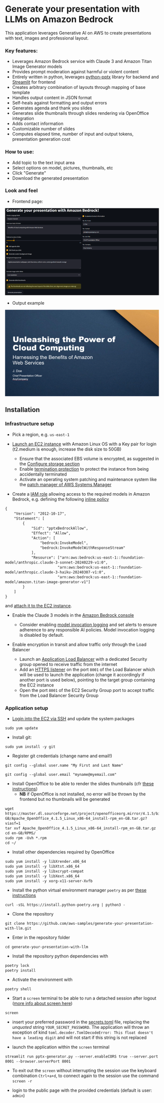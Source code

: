# Generate your presentation with LLMs on Amazon Bedrock

This application leverages Generative AI on AWS to create presentations with text, images and professional layout.
### Key features:
- Leverages Amazon Bedrock service with Claude 3 and Amazon Titan Image Generator models
- Provides prompt moderation against harmful or violent content
- Entirely written in python, leverages [python-pptx](https://pypi.org/project/python-pptx/) library for backend and [Streamlit](https://pypi.org/project/streamlit/) for frontend
- Creates arbitrary combination of layouts through mapping of base template 
- Handles output content in JSON format
- Self-heals against formatting and output errors
- Generates agenda and thank you slides
- Generates slide thumbnails through slides rendering via OpenOffice integration
- Adds contact information
- Customizable number of slides
- Computes elapsed time, number of input and output tokens, presentation generation cost

### How to use:

- Add topic to the text input area
- Select options on model, pictures, thumbnails, etc
- Click "Generate"
- Download the generated presentation

### Look and feel

- Frontend page:
<img src="./tmp/generate-your-presentation-with-llm.png">

- Output example
<img src="./tmp/generate-your-presentation-with-llm-example.png">

## Installation

### Infrastructure setup

- Pick a region, e.g. `us-east-1`

- [Launch an EC2 instance](https://docs.aws.amazon.com/AWSEC2/latest/UserGuide/ec2-launch-instance-wizard.html#liw-quickly-launch-instance) with Amazon Linux OS with a Key pair for login (t2.medium is enough, increase the disk size to 50GB)
    - Ensure that the associated EBS volume is encrypted, as suggested in the [Configure storage section](https://docs.aws.amazon.com/AWSEC2/latest/UserGuide/ec2-launch-instance-wizard.html#liw-quickly-launch-instance)
    - Enable [termination protection](https://docs.aws.amazon.com/AWSEC2/latest/UserGuide/Using_ChangingDisableAPITermination.html) to protect the instance from being accidentally terminated
    - Activate an operating system patching and maintenance system like the [patch manager of AWS Systems Manager](https://docs.aws.amazon.com/systems-manager/latest/userguide/patch-manager.html)

- Create a [IAM role](https://docs.aws.amazon.com/IAM/latest/UserGuide/access_policies_job-functions_create-policies.html) allowing access to the required models in Amazon Bedrock, e.g. defining the following [inline policy](https://docs.aws.amazon.com/IAM/latest/UserGuide/access_policies_job-functions_create-policies.html)
```
{
    "Version": "2012-10-17",
    "Statement": [
        {
            "Sid": "pptxBedrockAllow",
            "Effect": "Allow",
            "Action": [
                "bedrock:InvokeModel",
                "bedrock:InvokeModelWithResponseStream"
            ],
            "Resource": ["arn:aws:bedrock:us-east-1::foundation-model/anthropic.claude-3-sonnet-20240229-v1:0",
                        "arn:aws:bedrock:us-east-1::foundation-model/anthropic.claude-3-haiku-20240307-v1:0",
                        "arn:aws:bedrock:us-east-1::foundation-model/amazon.titan-image-generator-v1"]
        }
    ]
}
```
and [attach it to the EC2 instance](https://docs.aws.amazon.com/AWSEC2/latest/UserGuide/iam-roles-for-amazon-ec2.html#attach-iam-role).

- Enable the Claude 3 models in the [Amazon Bedrock console](https://docs.aws.amazon.com/bedrock/latest/userguide/model-access.html)
    - Consider enabling [model invocation logging](https://docs.aws.amazon.com/bedrock/latest/userguide/model-invocation-logging.html) and set alerts to ensure adherence to any responsible AI policies.	Model invocation logging is disabled by default.


- Enable encryption in transit and allow traffic only through the Load Balancer
    - Launch an [Application Load Balancer](https://docs.aws.amazon.com/elasticloadbalancing/latest/application/application-load-balancer-getting-started.html) with a dedicated Security group opened to receive traffic from the internet
    - Add an [HTTPS listener](https://docs.aws.amazon.com/elasticloadbalancing/latest/application/create-https-listener.html) on the port `8001` of the Load Balancer which will be used to launch the application (change it accordingly if another port is used below), pointing to the target group containing the EC2 instance
    - Open the port `8001` of the EC2 Security Group port to accept traffic from the Load Balancer Security Group

### Application setup

- [Login into the EC2 via SSH](https://docs.aws.amazon.com/AWSEC2/latest/UserGuide/connect-linux-inst-ssh.html) and update the system packages 
```
sudo yum update
```

- Install git: 
```
sudo yum install -y git
```

- Register git credentials (change name and email!)
```
git config --global user.name "My First and Last Name"
```
```
git config --global user.email "myname@myemail.com"
```

- Install OpenOffice to be able to render the slides thumbnails (cfr [these instructions](https://www.javatpoint.com/how-to-install-apache-openoffice-on-centos))
    - **NB** if OpenOffice is not installed, no error will be thrown by the frontend but no thumbnails will be generated
```
wget https://master.dl.sourceforge.net/project/openofficeorg.mirror/4.1.5/binaries/en-GB/Apache_OpenOffice_4.1.5_Linux_x86-64_install-rpm_en-GB.tar.gz?viasf=1
tar xvf Apache_OpenOffice_4.1.5_Linux_x86-64_install-rpm_en-GB.tar.gz
cd en-GB/RPMS/
sudo rpm -Uvh *.rpm
cd ~/
```

- Install other  dependencies required by OpenOffice
```
sudo yum install -y libXrender.x86_64
sudo yum install -y libXtst.x86_64
sudo yum install -y libxcrypt-compat
sudo yum install -y libXext.x86_64
sudo yum install -y xorg-x11-server-Xvfb
```

- Install the python virtual environment manager `poetry` as per [these instructions](https://www.digitalocean.com/community/tutorials/how-to-install-poetry-to-manage-python-dependencies-on-ubuntu-22-04)
```
curl -sSL https://install.python-poetry.org | python3 -
```

- Clone the repository
```
git clone https://github.com/aws-samples/generate-your-presentation-with-llm.git
```


- Enter in the repository folder 
```
cd generate-your-presentation-with-llm
```

- Install the repository python dependencies with 
```
poetry lock
poetry install
```

- Activate the environment with 
```
poetry shell
```

- Start a `screen` terminal to be able to run a detached session after logout ([more info about screen here](https://www.geeksforgeeks.org/screen-command-in-linux-with-examples/))

```
screen
```

- insert your preferred password in the [secrets.toml](.streamlit/secrets.toml) file, replacing the *unquoted* string `YOUR_SECRET_PASSWORD`. The application will throw an exception of kind `toml.decoder.TomlDecodeError: This float doesn't have a leading digit` and will not start if this string is not replaced

- launch the application within the `screen` terminal
```
streamlit run pptx-generator.py --server.enableCORS true --server.port 8001 --browser.serverPort 8001
```

- To exit out the `screen` without interrupting the session use the keyboard combination `Ctrl+a+d`, to connect again to the session use the command `screen -r`


- login to the public page with the provided credentials (default is user: `admin`)

